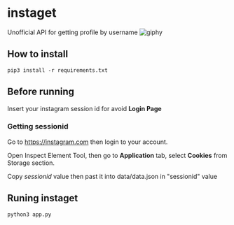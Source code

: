 # instaget
Unofficial API for getting profile by username
![giphy](https://user-images.githubusercontent.com/17054452/105351357-c1fe2580-5bec-11eb-97a9-3e7e55f8e8c7.gif)


## How to install

```
pip3 install -r requirements.txt
```

## Before running

Insert your instagram session id for avoid **Login Page**

### Getting sessionid

Go to <a href="https://instagram.com">https://instagram.com</a> then login to your account.

Open Inspect Element Tool, then go to **Application** tab, select **Cookies** from Storage section.

Copy *sessionid* value then past it into data/data.json in "sessionid" value

## Runing instaget

```
python3 app.py
```